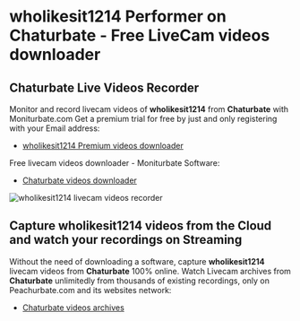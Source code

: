 # wholikesit1214 Performer on Chaturbate - Free LiveCam videos downloader

## Chaturbate Live Videos Recorder

Monitor and record livecam videos of **wholikesit1214** from **Chaturbate** with Moniturbate.com
Get a premium trial for free by just and only registering with your Email address:
* [wholikesit1214 Premium videos downloader](https://moniturbate.com/request-demo-licence-key.html)

Free livecam videos downloader - Moniturbate Software:
* [Chaturbate videos downloader](https://moniturbate.com/moniturbate-download-software.html)

![wholikesit1214 livecam videos recorder](https://peachurnet.com/templates/moniturbate-software.png)


## Capture wholikesit1214 videos from the Cloud and watch your recordings on Streaming

Without the need of downloading a software, capture **wholikesit1214** livecam videos from **Chaturbate** 100% online.
Watch Livecam archives from **Chaturbate** unlimitedly from thousands of existing recordings, only on Peachurbate.com and its websites network:
* [Chaturbate videos archives](https://peachurnet.com/)